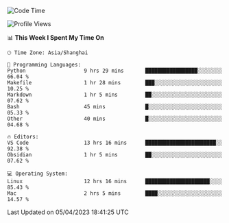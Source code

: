 <!--START_SECTION:waka-->
![Code Time](http://img.shields.io/badge/Code%20Time-85%20hrs%2025%20mins-blue)

![Profile Views](http://img.shields.io/badge/Profile%20Views-76-blue)

📊 **This Week I Spent My Time On** 

```text
🕑︎ Time Zone: Asia/Shanghai

💬 Programming Languages: 
Python                   9 hrs 29 mins       █████████████████░░░░░░░░   66.04 % 
Makefile                 1 hr 28 mins        ███░░░░░░░░░░░░░░░░░░░░░░   10.25 % 
Markdown                 1 hr 5 mins         ██░░░░░░░░░░░░░░░░░░░░░░░   07.62 % 
Bash                     45 mins             █░░░░░░░░░░░░░░░░░░░░░░░░   05.33 % 
Other                    40 mins             █░░░░░░░░░░░░░░░░░░░░░░░░   04.68 % 

🔥 Editors: 
VS Code                  13 hrs 16 mins      ███████████████████████░░   92.38 % 
Obsidian                 1 hr 5 mins         ██░░░░░░░░░░░░░░░░░░░░░░░   07.62 % 

💻 Operating System: 
Linux                    12 hrs 16 mins      █████████████████████░░░░   85.43 % 
Mac                      2 hrs 5 mins        ████░░░░░░░░░░░░░░░░░░░░░   14.57 % 
```


 Last Updated on 05/04/2023 18:41:25 UTC
<!--END_SECTION:waka-->